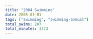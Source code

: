 ```yaml
---
title: "2004 Swimming"
date: 2005-01-01
tags: ["swimming", "swimming-annual"]
total_swims: 207
total_minutes: 3373
---
```


<!--more-->
